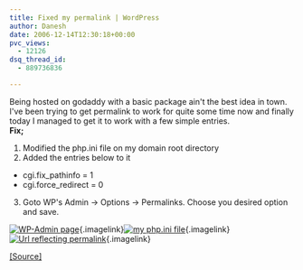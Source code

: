 ```yaml
---
title: Fixed my permalink | WordPress
author: Danesh
date: 2006-12-14T12:30:18+00:00
pvc_views:
  - 12126
dsq_thread_id:
  - 889736836

---
```

Being hosted on godaddy with a basic package ain't the best idea in town. I've been trying to get permalink to work for quite some time now and finally today I managed to get it to work with a few simple entries.  
**Fix;**

1. Modified the php.ini file on my domain root directory  
2. Added the entries below to it

  * cgi.fix_pathinfo = 1
  * cgi.force_redirect = 0

3. Goto WP's Admin -> Options -> Permalinks. Choose you desired option and save.

[<img src="/techblog/wp-content/uploads/2006/12/wp-admin.thumbnail.png" id="image6" alt="WP-Admin page" />][1]{.imagelink}[<img src="/techblog/wp-content/uploads/2006/12/php-ini.thumbnail.png" id="image8" alt="my php.ini file" />][2]{.imagelink}[<img src="/techblog/wp-content/uploads/2006/12/url.thumbnail.png" id="image7" alt="Url reflecting permalink" />][3]{.imagelink}

[[Source]][4]

 [1]: /techblog/wp-content/uploads/2006/12/wp-admin.png "WP-Admin page"
 [2]: /techblog/wp-content/uploads/2006/12/php-ini.png "my php.ini file"
 [3]: /techblog/wp-content/uploads/2006/12/url.png "Url reflecting permalink"
 [4]: http://blog.taragana.com/index.php/archive/wordpress-tip-on-permalink-options/ "http://blog.taragana.com/index.php/archive/wordpress-tip-on-permalink-options/"